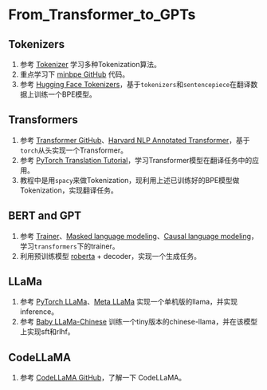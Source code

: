 # From_Transformer_to_GPTs



## Tokenizers

1. 参考 [Tokenizer](https://www.huaxiaozhuan.com/%E5%B7%A5%E5%85%B7/huggingface_transformer/chapters/1_tokenizer.html) 学习多种Tokenization算法。
2. 重点学习下 [minbpe GitHub](https://github.com/karpathy/minbpe) 代码。
3. 参考 [Hugging Face Tokenizers](https://huggingface.co/docs/tokenizers/index)，基于`tokenizers`和`sentencepiece`在翻译数据上训练一个BPE模型。

## Transformers

1. 参考 [Transformer GitHub](https://github.com/hyunwoongko/transformer)、[Harvard NLP Annotated Transformer](https://nlp.seas.harvard.edu/annotated-transformer/)，基于`torch`从头实现一个Transformer。
2. 参考 [PyTorch Translation Tutorial](https://pytorch.org/tutorials/beginner/translation_transformer.html)，学习Transformer模型在翻译任务中的应用。
3. 教程中是用`spacy`来做Tokenization，现利用上述已训练好的BPE模型做Tokenization，实现翻译任务。

## BERT and GPT

1. 参考 [Trainer](https://huggingface.co/docs/transformers/model_memory_anatomy)、[Masked language modeling](https://huggingface.co/docs/transformers/tasks/masked_language_modeling)、[Causal language modeling](https://huggingface.co/docs/transformers/tasks/language_modeling)，学习`transformers`下的trainer。
2. 利用预训练模型 [roberta](https://huggingface.co/FacebookAI/roberta-base) + decoder，实现一个生成任务。

## LLaMa

1. 参考 [PyTorch LLaMa](https://github.com/hkproj/pytorch-llama)、[Meta LLaMa](https://github.com/meta-llama/llama) 实现一个单机版的llama，并实现inference。
2. 参考 [Baby LLaMa-Chinese](https://github.com/DLLXW/baby-llama2-chinese) 训练一个tiny版本的chinese-llama，并在该模型上实现sft和rlhf。

## CodeLLaMA

1. 参考 [CodeLLaMA GitHub](https://github.com/meta-llama/codellama/tree/main)，了解一下 CodeLLaMA。

